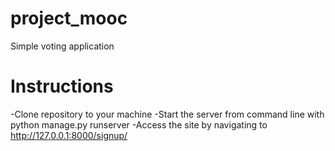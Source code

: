# project_mooc
Simple voting application
# Instructions
-Clone repository to your machine
-Start the server from command line with python manage.py runserver
-Access the site by navigating to http://127.0.0.1:8000/signup/
